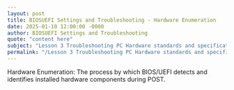 ```yaml
---
layout: post
title: BIOSUEFI Settings and Troubleshooting - Hardware Enumeration
date: 2025-01-10 12:00:00 -0000
author: BIOSUEFI Settings and Troubleshooting
quote: "content here"
subject: "Lesson 3 Troubleshooting PC Hardware standards and specifications"
permalink: "/Lesson 3 Troubleshooting PC Hardware standards and specifications/BIOSUEFI Settings and Troubleshooting/BIOSUEFI Settings and Troubleshooting - Hardware Enumeration"
---
```


Hardware Enumeration: The process by which BIOS/UEFI detects and identifies installed hardware components during POST.
